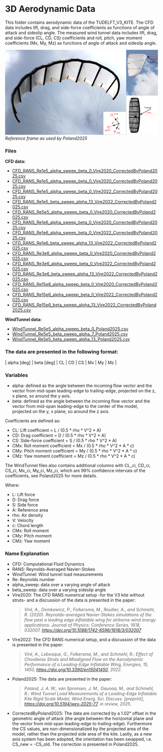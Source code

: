 # 3D Aerodynamic Data
This folder contains aerodynamic data of the TUDELFT_V3_KITE. The CFD data includes lift, drag, and side-force coefficients as functions of angle of attack and sideslip angle. The measured wind tunnel data includes lift, drag, and side-force (CL, CD, CS) coefficients and roll, pitch, yaw moment coefficients (Mx, My, Mz) as functions of angle of attack and sideslip angle.

![Reference frame](V3_with_reference_frame.png)
*Reference frame as used by Poland2025*
### Files
**CFD data:**
- [CFD_RANS_Re1e5_alpha_sweep_beta_0_Vire2020_CorrectedByPoland2025.csv](CFD_RANS_Re1e5_alpha_sweep_beta_0_Vire2020_CorrectedByPoland2025.csv)
- [CFD_RANS_Re1e5_alpha_sweep_beta_0_Vire2020_CorrectedByPoland2025.csv](CFD_RANS_Re1e5_alpha_sweep_beta_0_Vire2020_CorrectedByPoland2025.csv)
- [CFD_RANS_Re1e5_alpha_sweep_beta_0_Vire2022_CorrectedByPoland2025.csv](CFD_RANS_Re1e5_alpha_sweep_beta_0_Vire2022_CorrectedByPoland2025.csv)
- [CFD_RANS_Re1e5_beta_sweep_alpha_13_Vire2022_CorrectedByPoland2025.csv](CFD_RANS_Re1e5_beta_sweep_alpha_13_Vire2022_CorrectedByPoland2025.csv)
- [CFD_RANS_Re5e5_alpha_sweep_beta_0_Vire2020_CorrectedByPoland2025.csv](CFD_RANS_Re5e5_alpha_sweep_beta_0_Vire2020_CorrectedByPoland2025.csv)
- [CFD_RANS_Re1e6_alpha_sweep_beta_0_Vire2020_CorrectedByPoland2025.csv](CFD_RANS_Re1e6_alpha_sweep_beta_0_Vire2020_CorrectedByPoland2025.csv)
- [CFD_RANS_Re1e6_alpha_sweep_beta_0_Vire2022_CorrectedByPoland2025.csv](CFD_RANS_Re1e6_alpha_sweep_beta_0_Vire2022_CorrectedByPoland2025.csv)
- [CFD_RANS_Re1e6_beta_sweep_alpha_13_Vire2022_CorrectedByPoland2025.csv](CFD_RANS_Re1e6_beta_sweep_alpha_13_Vire2022_CorrectedByPoland2025.csv)
- [CFD_RANS_Re3e6_alpha_sweep_beta_0_Vire2020_CorrectedByPoland2025.csv](CFD_RANS_Re3e6_alpha_sweep_beta_0_Vire2020_CorrectedByPoland2025.csv)
- [CFD_RANS_Re3e6_alpha_sweep_beta_0_Vire2022_CorrectedByPoland2025.csv](CFD_RANS_Re3e6_alpha_sweep_beta_0_Vire2022_CorrectedByPoland2025.csv)
- [CFD_RANS_Re3e6_beta_sweep_alpha_13_Vire2022_CorrectedByPoland2025.csv](CFD_RANS_Re3e6_beta_sweep_alpha_13_Vire2022_CorrectedByPoland2025.csv)
- [CFD_RANS_Re15e6_alpha_sweep_beta_0_Vire2020_CorrectedByPoland2025.csv](CFD_RANS_Re15e6_alpha_sweep_beta_0_Vire2020_CorrectedByPoland2025.csv)
- [CFD_RANS_Re15e6_alpha_sweep_beta_0_Vire2022_CorrectedByPoland2025.csv](CFD_RANS_Re15e6_alpha_sweep_beta_0_Vire2022_CorrectedByPoland2025.csv)
- [CFD_RANS_Re15e6_beta_sweep_alpha_13_Vire2022_CorrectedByPoland2025.csv](CFD_RANS_Re15e6_beta_sweep_alpha_13_Vire2022_CorrectedByPoland2025.csv)

**WindTunnel data:**
- [WindTunnel_Re5e5_alpha_sweep_beta_0_Poland2025.csv](WindTunnel_Re5e5_alpha_sweep_beta_0_Poland2025.csv)
- [WindTunnel_Re5e5_beta_sweep_alpha_7_Poland2025.csv](WindTunnel_Re5e5_beta_sweep_alpha_7_Poland2025.csv)
- [WindTunnel_Re5e5_beta_sweep_alpha_13_Poland2025.csv](WindTunnel_Re5e5_beta_sweep_alpha_13_Poland2025.csv)

### The data are presented in the following format:
| alpha [deg] | beta [deg] | CL | CD | CS | Mx | My | Mz |


### Variables
- alpha: defined as the angle between the incoming flow vector and the vector from mid-span leading-edge to trailing-edge, projected on the z, x plane, so around the y axis.
- beta: defined as the angle between the incoming flow vector and the vector from mid-span leading-edge to the center of the model, projected on the y, x plane, so around the z axis.

Coefficients are defined as:
- CL: Lift coefficient = L / (0.5 * rho * V^2 * A)
- CD: Drag coefficient = D / (0.5 * rho * V^2 * A)
- CS: Side-force coefficient = S / (0.5 * rho * V^2 * A)
- CMx: Roll moment coefficient = Mx / (0.5 * rho * V^2 * A * c)
- CMy: Pitch moment coefficient = My / (0.5 * rho * V^2 * A * c)
- CMz: Yaw moment coefficient = Mz / (0.5 * rho * V^2 * A * c)

The WindTunnel files also contains additional columns with CL_ci, CD_ci, CS_ci, Mx_ci, My_ci, Mz_ci, which are 99% confidence intervals of the coefficients, see Poland2025 for more details.

Where:
- L: Lift force
- D: Drag force
- S: Side force
- A: Reference area
- rho: Air density
- V: Velocity
- c: Chord length 
- CMx: Roll moment
- CMy: Pitch moment
- CMz: Yaw moment


### Name Explanation
- CFD: Computational Fluid Dynamics
- RANS: Reynolds-Averaged Navier-Stokes
- WindTunnel: Wind tunnel load measurements
- Re: Reynolds number
- alpha_sweep: data over a varying angle of attack
- beta_sweep: data over a varying sideslip angle
- Vire2020: The CFD RANS numerical setup -for the V3 kite without struts- and a discussion of the data is presented in the paper:
    > *Viré, A., Demkowicz, P., Folkersma, M., Roullier, A., and Schmehl, R. (2020). Reynolds-averaged Navier-Stokes simulations of the flow past a leading edge inflatable wing for airborne wind energy applications. Journal of Physics: Conference Series, 1618, 032007. https://doi.org/10.1088/1742-6596/1618/3/032007*
- Vire2022: The CFD RANS numerical setup, and a discussion of the data is presented in the paper:
    > *Viré, A., Lebesque, G., Folkersma, M., and Schmehl, R.: Effect of Chordwise Struts and Misaligned Flow on the Aerodynamic Performance
    of a Leading-Edge Inflatable Wing, Energies, 15, 1450, https://doi.org/10.3390/en15041450, 2022.*
- Poland2025: The data are presented in the paper:
     > *Poland, J. A. W., van Spronsen, J. M., Gaunaa, M., and Schmehl, R.: Wind Tunnel Load Measurements of a Leading-Edge Inflatable Kite Rigid Scale Model, Wind Energ. Sci. Discuss. [preprint], https://doi.org/10.5194/wes-2025-77, in review, 2025.*
- CorrectedByPoland2025: The data are corrected by a 1.02° offset in the geometric angle of attack (the angle between the horizontal plane and the vector from mid-span leading-edge to trailing-edge). Furthermore the CS values, are non-dimensionalized by the projected area of the model, rather than the projected side area of the kite. Lastly, as a new axis system has been adopted, the orientation has been swapped, i.e. CS_new = -CS_old. The correction is presented in Poland2025.



